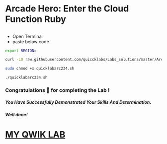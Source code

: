 # Arcade Hero: Enter the Cloud Function Ruby




## 

- Open Terminal
- paste below code


```bash
export REGION=

curl -LO raw.githubusercontent.com/quiccklabs/Labs_solutions/master/Arcade%20Hero/quicklabarc234.sh

sudo chmod +x quicklabarc234.sh

./quicklabarc234.sh
```



### Congratulations 🎉 for completing the Lab !

##### *You Have Successfully Demonstrated Your Skills And Determination.*

#### *Well done!*

# [MY QWIK LAB](https://www.youtube.com/@MyQwiklab)
